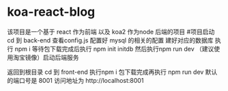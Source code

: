 # koa-react-blog
该项目是一个基于 react 作为前端 以及 koa2 作为node 后端的项目
#项目启动
cd 到 back-end 
查看config.js 配置好 mysql 的相关的配置
建好对应的数据库
执行 npm i 等待包下载完成后执行 npm init initdb
然后执行npm run dev （建议使用淘宝镜像）启动后端服务

返回到根目录 cd 到 front-end
执行npm i 包下载完成再执行 npm run dev
默认的端口号是 8001
访问地址为 http://localhost:8001


